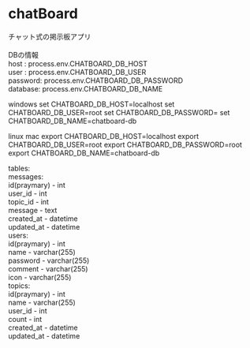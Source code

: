 # chatBoard
チャット式の掲示板アプリ<br>
<br>
DBの情報
<br>
host    : process.env.CHATBOARD_DB_HOST<br>
user    : process.env.CHATBOARD_DB_USER<br>
password: process.env.CHATBOARD_DB_PASSWORD<br>
database: process.env.CHATBOARD_DB_NAME<br>

windows
set CHATBOARD_DB_HOST=localhost
set CHATBOARD_DB_USER=root
set CHATBOARD_DB_PASSWORD=
set CHATBOARD_DB_NAME=chatboard-db

linux mac
export CHATBOARD_DB_HOST=localhost
export CHATBOARD_DB_USER=root
export CHATBOARD_DB_PASSWORD=root
export CHATBOARD_DB_NAME=chatboard-db

tables:<br>
    messages:<br>
        id(praymary) - int<br>
        user_id - int<br>
        topic_id - int<br>
        message - text<br>
        created_at - datetime<br>
        updated_at - datetime<br>
    users:<br>
        id(praymary) - int<br>
        name - varchar(255)<br>
        password - varchar(255)<br>
        comment - varchar(255)<br>
        icon - varchar(255)<br>
    topics:<br>
        id(praymary) - int<br>
        name - varchar(255)<br>
        user_id - int<br>
        count - int<br>
        created_at - datetime<br>
        updated_at - datetime<br>